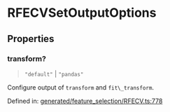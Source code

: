 # RFECVSetOutputOptions

## Properties

### transform?

> `"default"` \| `"pandas"`

Configure output of `transform` and `fit\_transform`.

Defined in:  [generated/feature\_selection/RFECV.ts:778](https://github.com/transitive-bullshit/scikit-learn-ts/blob/b59c1ff/packages/sklearn/src/generated/feature_selection/RFECV.ts#L778)
